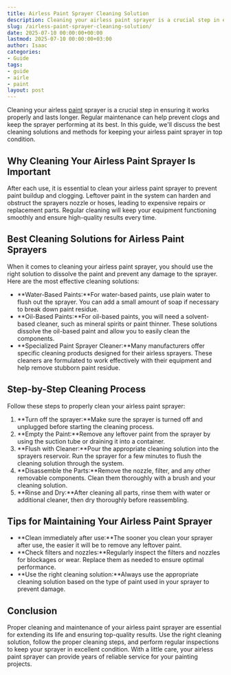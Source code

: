 ```yaml
---
title: Airless Paint Sprayer Cleaning Solution
description: Cleaning your airless paint sprayer is a crucial step in ensuring it works properly and lasts longer. Regular maintenance can help prevent clogs and keep the...
slug: /airless-paint-sprayer-cleaning-solution/
date: 2025-07-10 00:00:00+00:00
lastmod: 2025-07-10 00:00:00+03:00
author: Isaac
categories:
- Guide
tags:
- guide
- airle
- paint
layout: post
---
```

Cleaning your airless [paint](https://pestpolicy.com/airless-paint-sprayer-tips/) sprayer is a crucial step in ensuring it works properly and lasts longer. Regular maintenance can help prevent clogs and keep the sprayer performing at its best. In this guide, we'll discuss the best cleaning solutions and methods for keeping your airless paint sprayer in top condition.
## Why Cleaning Your Airless Paint Sprayer Is Important
After each use, it is essential to clean your airless paint sprayer to prevent paint buildup and clogging. Leftover paint in the system can harden and obstruct the sprayers nozzle or hoses, leading to expensive repairs or replacement parts. Regular cleaning will keep your equipment functioning smoothly and ensure high-quality results every time.
## Best Cleaning Solutions for Airless Paint Sprayers
When it comes to cleaning your airless paint sprayer, you should use the right solution to dissolve the paint and prevent any damage to the sprayer. Here are the most effective cleaning solutions:
- **Water-Based Paints:**For water-based paints, use plain water to flush out the sprayer. You can add a small amount of soap if necessary to break down paint residue.
- **Oil-Based Paints:**For oil-based paints, you will need a solvent-based cleaner, such as mineral spirits or paint thinner. These solutions dissolve the oil-based paint and allow you to easily clean the components.
- **Specialized Paint Sprayer Cleaner:**Many manufacturers offer specific cleaning products designed for their airless sprayers. These cleaners are formulated to work effectively with their equipment and help remove stubborn paint residue.
## Step-by-Step Cleaning Process
Follow these steps to properly clean your airless paint sprayer:
1. **Turn off the sprayer:**Make sure the sprayer is turned off and unplugged before starting the cleaning process.
2. **Empty the Paint:**Remove any leftover paint from the sprayer by using the suction tube or draining it into a container.
3. **Flush with Cleaner:**Pour the appropriate cleaning solution into the sprayers reservoir. Run the sprayer for a few minutes to flush the cleaning solution through the system.
4. **Disassemble the Parts:**Remove the nozzle, filter, and any other removable components. Clean them thoroughly with a brush and your cleaning solution.
5. **Rinse and Dry:**After cleaning all parts, rinse them with water or additional cleaner, then dry thoroughly before reassembling.
## Tips for Maintaining Your Airless Paint Sprayer
- **Clean immediately after use:**The sooner you clean your sprayer after use, the easier it will be to remove any leftover paint.
- **Check filters and nozzles:**Regularly inspect the filters and nozzles for blockages or wear. Replace them as needed to ensure optimal performance.
- **Use the right cleaning solution:**Always use the appropriate cleaning solution based on the type of paint used in your sprayer to prevent damage.
## Conclusion
Proper cleaning and maintenance of your airless paint sprayer are essential for extending its life and ensuring top-quality results. Use the right cleaning solution, follow the proper cleaning steps, and perform regular inspections to keep your sprayer in excellent condition. With a little care, your airless paint sprayer can provide years of reliable service for your painting projects.